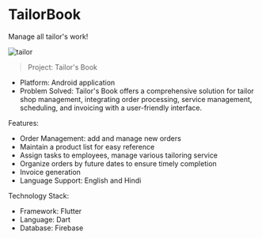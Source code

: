 # TailorBook
Manage all tailor's work!


![tailor](https://github.com/Shrawan907/TailorBook/assets/54719145/39d089c9-ff86-4879-bf24-0a8a12780679)


> Project: Tailor's Book
- Platform: Android application
- Problem Solved: Tailor's Book offers a comprehensive solution for tailor shop management, integrating order processing, service management, scheduling, and invoicing with a user-friendly interface.

Features:
- Order Management: add and manage new orders
- Maintain a product list for easy reference
- Assign tasks to employees, manage various tailoring service
- Organize orders by future dates to ensure timely completion
- Invoice generation
- Language Support: English and Hindi

Technology Stack:
- Framework: Flutter
- Language: Dart
- Database: Firebase
